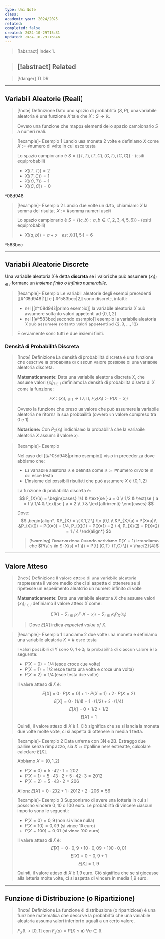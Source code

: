 ```yaml
---
type: Uni Note
class: 
academic year: 2024/2025
related: 
completed: false
created: 2024-10-29T15:31
updated: 2024-10-29T16:46
---
```

>[!abstract] Index
>1. 

>[!abstract] Related
>- 

>[!danger] TLDR

---
## Variabili Aleatorie (Reali)

>[!note] Definizione
>Dato uno spazio di probabilità $(S,P)$, una variabile aleatoria è una funzione $X$ tale che $X:S \to \mathbb{R}$.
>
>Ovvero una funzione che mappa elementi dello spazio campionario $S$ a numeri reali.

>[!example]- Esempio 1
>Lancio una moneta 2 volte e definiamo $X$ come $X := \#\text{numero di volte in cui esce testa}$
>
>Lo spazio campionario è $S = \{ (T,T), (T,C), (C,T), (C,C) \}$ - (esiti equiprobabili)
>
>- $X((T,T)) =2$ 
>- $X((T,C))=1$
>- $X((C,T)) = 1$ 
>- $X((C,C)) =0$

^08d948

>[!example]- Esempio 2
>Lancio due volte un dato, chiamiamo $X$ la somma dei risultati $X:= \#\text{somma numeri usciti}$
>
>Lo spazio campionario è $S= \{ (a,b) :a,b \in \{ 1,2,3,4,5,6 \}\}$ - (esiti equiprobabili)
>
>- $X((a,b)) = a+b\ \ \ \ es:\ X((1,5)) = 6$

^583bec

---
## Variabili Aleatorie Discrete

Una variabile aleatoria $X$ è detta **discreta** se i valori che può assumere $\{ x_{i} \}_{i\in I}$ formano un  *insieme finito o infinito numerabile*.

>[!example]- Esempio
>Le variabili aleatorie degli esempi precedenti [[#^08d948|1]] e [[#^583bec|2]] sono discrete, infatti:
>- nel  [[#^08d948|primo esempio]] la variabile aleatoria $X$ può assumere soltanto valori appetenti ad $\{ 0,1,2 \}$
>- nel  [[#^583bec|secondo esempio]] esempio la variabile aleatoria $X$ può assumere soltanto valori appetenti ad $\{ 2,3, \dots, 12 \}$
>
>E ovviamente sono tutti e due insiemi finiti.

### Densità di Probabilità Discreta

>[!note]  Definizione
>La densità di probabilità discreta è una funzione che descrive la probabilità di ciascun valore possibile di una variabile aleatoria discreta.
>
>**Matematicamente:**
>Data una variabile aleatoria discreta $X$, che assume valori $\{ x_{i} \}_{i \in I}$ definiamo la densità di probabilità diserta di $X$ come la funzione:
>
>$$
>Px:\{ x_{i} \}_{i \in I} \to [0,1],\  P_{X}(x_{i}):=P(X=x_{i})
>$$
>
>Ovvero la funzione che preso un valore che può assumere la variabile aleatoria ne ritorna la sua probbailità (ovvero un valore compreso tra 0 e 1)
>
>**Notazione:**
>Con $P_{X} (x_{i})$ indichiamo la probabilità che la variabile aleatoria $X$ assuma il valore $x_{i}$.

>[!example]- Esempio
>
>Nel caso del [[#^08d948|primo esempio]] visto in precedenza dove abbiamo che:
>- La variabile aleatoria $X$ e definita come $X := \#\text{numero di volte in cui esce testa}$
>- L'insieme dei possibili risultati che può assumere $X$ è $\{ 0,1,2 \}$
>  
>La funzione di probabilità discreta è:
>$$
>P_{X}(a) = \begin{cases}
>1/4 & \text{se } a = 0 \\
>1/2 & \text{se } a = 1 \\
>1/4 & \text{se } a = 2 \\
>0 & \text{altrimenti}
>\end{cases}
>$$
>
>Dove:
>$$
>\begin{align*}
>&P_{X} = \{ 0,1,2 \} \to  [0,1]\\
>&P_{X}(a) = P(X=a)\\
>&P_{X}(0) = P(X=0) = 1/4, P_{X}(1) = P(X=1) = 2 / 4, P_{X}(2) = P(X=2) = 1 / 4
>\end{align*}
>$$
>
>>[!warning] Osservazione
>>Quando scriviamo $P(X=1)$ intendiamo che $P(\{ s \in S: X(s) =1  \}) = P(\{ (C,T), (T,C) \}) = \frac{2}{4}$

---
## Valore Atteso

>[!note] Definizione
>Il valore atteso di una variabile aleatoria rappresenta il valore medio che ci si aspetta di ottenere se si ripetesse un esperimento aleatorio un numero infinito di volte
>
>**Matematicamente:**
>Data una variabile aleatoria $X$ che assume valori $\{ x_{i} \}_{i \in I}$ definiamo il valore atteso $X$  come:
>
>$$
>E\big[X\big] = \sum_{i \in I} x_{i} P(X=x_{i}) = \sum_{i \in I} x_{i} P_{X} (x_{i})
>$$
>
>>Dove $E\big[X\big]$ indica _expected value of X_.

>[!example]- Esempio 1
>Lanciamo 2 due volte una moneta e definiamo una variabile aleatoria $X = \#\text{ esce testa}$
>
>I valori possibili di $X$ sono 0, 1 e 2; la probabilità di ciascun valore è la seguente:
>* $P(X=0) = 1/4$ (esce croce due volte)
>* $P(X=1) = 1/2$ (esce testa una volta e croce una volta)
>* $P(X=2) = 1/4$ (esce testa due volte)
>
>Il valore atteso di $X$ è:
>
>$$E\big[X\big] = 0 \cdot P(X=0) + 1 \cdot P(X=1) + 2 \cdot P(X=2)$$
>$$E\big[X\big] = 0 \cdot (1/4) + 1 \cdot (1/2) + 2 \cdot (1/4)$$
>$$E\big[X\big] = 0 + 1/2 + 1/2$$
>$$E\big[X\big] = 1$$
>
>Quindi, il valore atteso di $X$ è 1. Ciò significa che se si lancia la moneta due volte molte volte, ci si aspetta di ottenere in media 1 testa.

>[!example]- Esempio 2
>Data un’urna con 3N e 2B. Estraggo due palline senza rimpiazzo, sia $X := \# \text{palline nere estreatte}$, calcolare calcolare $E[X]$.
>
>Abbiamo $X=\{0,1,2\}$
>
>- $P(X=0)=5 \cdot 42 \cdot 1 = 202​$
>- $P(X=1)=5 \cdot 43 \cdot2 ​+ 5 \cdot 42 \cdot 3​ = 2012​$
>- $P(X=2) = 5 \cdot 43 \cdot 2​ = 206​$
>
>Allora: $E[X]=0\cdot 202​+1\cdot 2012​+2 \cdot 206​=56​$

>[!example]- Esempio 3
>Supponiamo di avere una lotteria in cui si possono vincere 0, 10 o 100 euro. Le probabilità di vincere ciascun importo sono le seguenti:
>
>* $P(X=0) = 0,9$ (non si vince nulla)
>* $P(X=10) = 0,09$ (si vince 10 euro)
>* $P(X=100) = 0,01$ (si vince 100 euro)
>
>Il valore atteso di $X$ è:
>$$E\big[X\big] = 0 \cdot 0,9 + 10 \cdot 0,09 + 100 \cdot 0,01$$
>$$E\big[X\big] = 0 + 0,9 + 1$$
>$$E\big[X\big] = 1,9$$
>
>Quindi, il valore atteso di $X$ è 1,9 euro. Ciò significa che se si giocasse alla lotteria molte volte, ci si aspetta di vincere in media 1,9 euro.

---
## Funzione di Distribuzione (o Ripartizione)

>[!note] Definizione
>La funzione di distribuzione (o ripartizione) è una funzione matematica che descrive la probabilità che una variabile aleatoria assuma valori inferiori o uguali a un certo valore.
>
>$F_{X}​\mathbb{R}\to [0,1] \text{ con } F_{x}​(a) = P(X\leq a)\  \forall a \in \mathbb{R}$
